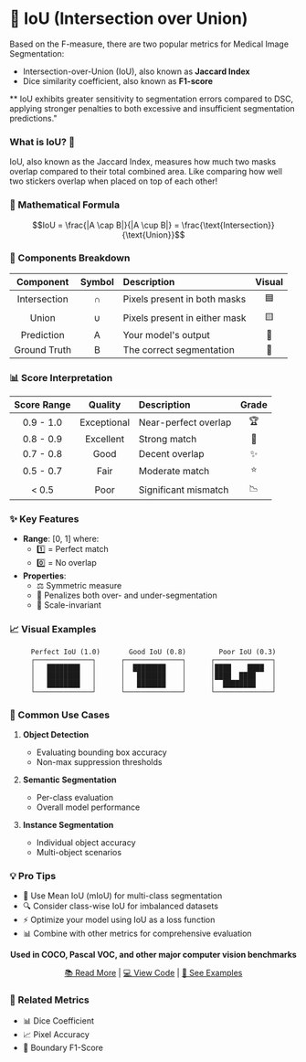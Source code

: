 # 🎯 IoU (Intersection over Union)

Based on the F-measure, there are two popular metrics for Medical Image Segmentation:
* Intersection-over-Union (IoU), also known as **Jaccard Index**
* Dice similarity coefficient, also known as **F1-score**

** IoU exhibits greater sensitivity to segmentation errors compared to DSC, applying stronger penalties to both excessive and insufficient segmentation predictions."

### What is IoU? 🤔
IoU, also known as the Jaccard Index, measures how much two masks overlap compared to their total combined area. Like comparing how well two stickers overlap when placed on top of each other!

### 📐 Mathematical Formula

<div align="center">

```math
IoU = \frac{|A \cap B|}{|A \cup B|} = \frac{\text{Intersection}}{\text{Union}}
```

</div>

### 🧮 Components Breakdown

| Component | Symbol | Description | Visual |
|:---------:|:------:|:------------|:------:|
| Intersection | ∩ | Pixels present in both masks | 🟦 |
| Union | ∪ | Pixels present in either mask | 🟨 |
| Prediction | A | Your model's output | 🔵 |
| Ground Truth | B | The correct segmentation | 🔴 |

### 📊 Score Interpretation

<div align="center">

| Score Range | Quality | Description | Grade |
|:----------:|:-------:|:------------|:-----:|
| 0.9 - 1.0 | Exceptional | Near-perfect overlap | 🏆 |
| 0.8 - 0.9 | Excellent | Strong match | 🌟 |
| 0.7 - 0.8 | Good | Decent overlap | ✨ |
| 0.5 - 0.7 | Fair | Moderate match | ⭐ |
| < 0.5 | Poor | Significant mismatch | 📉 |

</div>

### ✨ Key Features

- **Range**: [0, 1] where:
  - 1️⃣ = Perfect match
  - 0️⃣ = No overlap
- **Properties**:
  - ⚖️ Symmetric measure
  - 🎯 Penalizes both over- and under-segmentation
  - 📏 Scale-invariant

### 📈 Visual Examples

<div align="center">

```
Perfect IoU (1.0)       Good IoU (0.8)        Poor IoU (0.3)
┌──────────────┐      ┌──────────────┐      ┌──────────────┐
│   ████████   │      │  ████████    │      │████    ████  │
│   ████████   │      │   ███████    │      │████  ████    │
│   ████████   │      │   ███████    │      │  ████████    │
└──────────────┘      └──────────────┘      └──────────────┘
```

</div>

### 🚀 Common Use Cases

1. **Object Detection** 
   - Evaluating bounding box accuracy
   - Non-max suppression thresholds

2. **Semantic Segmentation**
   - Per-class evaluation
   - Overall model performance

3. **Instance Segmentation**
   - Individual object accuracy
   - Multi-object scenarios

### 💡 Pro Tips

- 🎯 Use Mean IoU (mIoU) for multi-class segmentation
- 🔍 Consider class-wise IoU for imbalanced datasets
- ⚡ Optimize your model using IoU as a loss function
- 📊 Combine with other metrics for comprehensive evaluation

<div align="center">
  
  **Used in COCO, Pascal VOC, and other major computer vision benchmarks**
  
  [📚 Read More](docs/iou.md) | [💻 View Code](src/metrics.py) | [🎯 See Examples](examples/iou_examples.ipynb)
</div>

### 🔗 Related Metrics

- 📊 Dice Coefficient
- 📈 Pixel Accuracy
- 🎯 Boundary F1-Score
